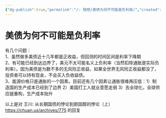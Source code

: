 ```yaml
---
{"dg-publish":true,"permalink":"/💡 随想/美债为何不可能是负利率/","created":"2022-03-16T02:24:34.000+08:00","updated":"2024-03-03T23:06:55.730+08:00"}
---
```



# 美债为何不可能是负利率

有几个问题：  
1、虽然做多美债近十几年都是正收益，但回测的时间区间是利率下降期  
2、有可能已经到达边界了，美元不太可能名义上负利率（当然扣除通胀是实际负利率）。因为美债是为数不多的无风险正收益，如果全世界无风险正收益都没了，投资者可以持有现金，不会买入负收益债。  
3、能源价格只是通胀的一个因素。目前还有几个因素让通胀很难再压低：1）制造国的生产成本已经到了边界 2）美国打工人就业意愿走弱 3）去全球化，全球供应链重构，生产成本抬升

以上是对  王川: 从长期国债的悖论到胆固醇的悖论（上）  https://chuan.us/archives/775 的回复